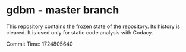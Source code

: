 # gdbm - master branch

This repository contains the frozen state of the repository.
Its history is cleared. It is used only for static code
analysis with Codacy.

Commit Time: 1724805640